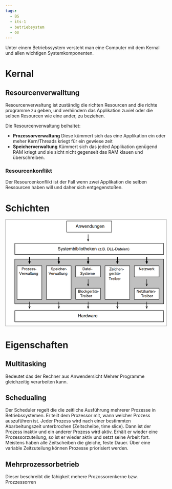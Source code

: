 ```yaml
---
tags:
  - BS
  - its-1
  - betriebsystem
  - os
---
```

Unter einem Betriebssystem versteht man eine Computer mit dem Kernal und allen wichtigen Systemkomponenten.
# Kernal

## Resourcenverwalltung
Resourcenverwaltung ist zuständig die richten Resourcen and die richte programme zu geben, und verhiindern das Applikation zuviel oder die selben Resourcen wie eine ander, zu beziehen.

Die Resourcenverwaltung beihaltet:
- **Prozessorverwaltung**
  Diese kümmert sich das eine Applikation ein oder meher Kern/Threads kriegt für ein gewiese zeit
- **Speicherverwaltung**
  Kümmert sich das jeded Applikation genügend RAM kriegt und sie sicht nicht gegenseit das RAM klauen und überschreiben.

### Resourcenkonflikt
Der Resourcenkonflikt ist der Fall wenn zwei Applikation die selben Ressourcen haben will und daher sich entgegenstoßen.

# Schichten
![OS Schicheten](../assets/OS.png)
# Eigenschaften
## Multitasking
Bedeutet das der Rechner aus Anwendersicht Mehrer Programme gleichzeitig verarbeiten kann. 
## Schedualing
Der Scheduler regelt die die zeitliche Ausführung
mehrerer Prozesse in Betriebssystemen.
Er teilt dem Prozessor mit, wann welcher
Prozess auszuführen ist.
Jeder Prozess wird nach einer bestimmten
Abarbeitungszeit unterbrochen (Zeitscheibe,
time slice). Dann ist der Prozess inaktiv und ein
anderer Prozess wird aktiv. Erhält er wieder eine
Prozessorzuteilung, so ist er wieder aktiv und
setzt seine Arbeit fort.
Meistens haben alle Zeitscheiben die gleiche,
feste Dauer. Über eine variable Zeitzuteilung
können Prozesse priorisiert werden.

## Mehrprozessorbetrieb
Dieser beschreibt die fähigkeit mehere Prozossorenkerne bzw. Prozzessorren
